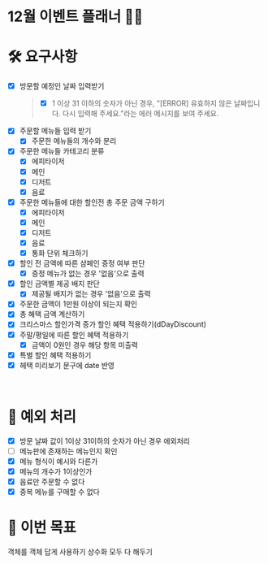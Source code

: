 # 12월 이벤트 플래너 🎅🏻

# 🛠️ 요구사항

- [x] 방문할 예정인 날짜 입력받기
  > - [x] 1 이상 31 이하의 숫자가 아닌 경우, "[ERROR] 유효하지 않은 날짜입니다. 다시 입력해 주세요."라는 에러 메시지를 보여 주세요.
- [x] 주문할 메뉴들 입력 받기
  - [x] 주문한 메뉴들의 개수와 분리
- [x] 주문한 메뉴들 카테고리 분류
  - [x] 에피타이저
  - [x] 메인
  - [x] 디저트
  - [x] 음료
- [x] 주문한 메뉴들에 대한 할인전 총 주문 금액 구하기
  - [x] 에피타이저
  - [x] 메인
  - [x] 디저트
  - [x] 음료
  - [x] 통화 단위 체크하기
- [x] 할인 전 금액에 따른 샴페인 증정 여부 판단
  - [x] 증정 메뉴가 없는 경우 '없음'으로 출력
- [x] 할인 금액별 제공 배지 판단
  - [x] 제공될 배지가 없는 경우 '없음'으로 출력
- [x] 주문한 금액이 1만원 이상이 되는지 확인
- [x] 총 혜택 금액 계산하기
- [x] 크리스마스 할인가격 증가 할인 혜택 적용하기(dDayDiscount)
- [x] 주말/평일에 따른 할인 혜택 적용하기
  - [x] 금액이 0원인 경우 해당 항목 미출력
- [x] 특별 할인 혜택 적용하기
- [x] 헤택 미리보기 문구에 date 반영

<br/>

# 🚨 예외 처리

- [x] 방문 날짜 값이 1이상 31이하의 숫자가 아닌 경우 에외처리
- [ ] 메뉴판에 존재하는 메뉴인지 확인
- [x] 메뉴 형식이 예시와 다른가
- [x] 메뉴의 개수가 1이상인가
- [x] 음료만 주문할 수 없다
- [x] 중복 메뉴를 구매할 수 없다

# 🫧 이번 목표

객체를 객체 답게 사용하기
상수화 모두 다 해두기
